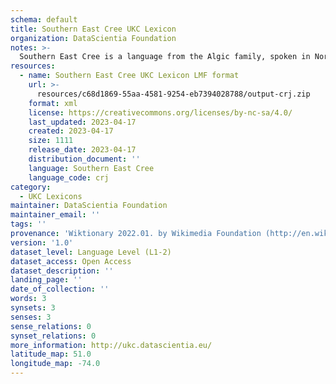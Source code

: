 ```yaml
---
schema: default
title: Southern East Cree UKC Lexicon
organization: DataScientia Foundation
notes: >-
  Southern East Cree is a language from the Algic family, spoken in North America. The UKC Lexicon of Southern East Cree is represented as a lexico-semantic network. It consists of words, word senses, synsets, as well as sense-level and synset-level relationships.
resources:
  - name: Southern East Cree UKC Lexicon LMF format
    url: >-
      resources/c68d1869-55aa-4581-9254-eb7394028788/output-crj.zip
    format: xml
    license: https://creativecommons.org/licenses/by-nc-sa/4.0/
    last_updated: 2023-04-17
    created: 2023-04-17
    size: 1111
    release_date: 2023-04-17
    distribution_document: ''
    language: Southern East Cree
    language_code: crj
category:
  - UKC Lexicons
maintainer: DataScientia Foundation
maintainer_email: ''
tags: ''
provenance: 'Wiktionary 2022.01. by Wikimedia Foundation (http://en.wiktionary.org); Princeton WordNet 2.1 by Princeton University (https://wordnet.princeton.edu)'
version: '1.0'
dataset_level: Language Level (L1-2)
dataset_access: Open Access
dataset_description: ''
landing_page: ''
date_of_collection: ''
words: 3
synsets: 3
senses: 3
sense_relations: 0
synset_relations: 0
more_information: http://ukc.datascientia.eu/
latitude_map: 51.0
longitude_map: -74.0
---
```

